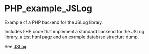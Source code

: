 # PHP_example_JSLog

Example of a PHP backend for the JSLog library.

Includes PHP code that implement a standard backend for the JSLog library, a test html page and an example database structure dump.

See [JSLog](https://github.com/rippetanks/JSLog).
